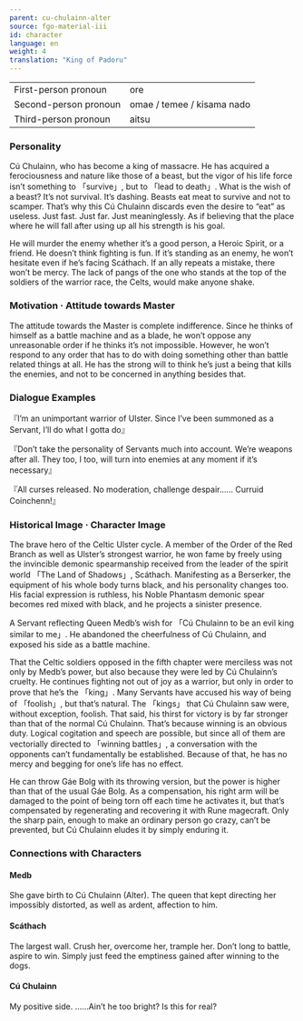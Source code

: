 ```yaml
---
parent: cu-chulainn-alter
source: fgo-material-iii
id: character
language: en
weight: 4
translation: "King of Padoru"
---
```


<table>
  <tr><td>First-person pronoun</td><td>ore</td></tr>
  <tr><td>Second-person pronoun</td><td>omae / temee / kisama nado</td></tr>
  <tr><td>Third-person pronoun</td><td>aitsu</td></tr>
</table>

### Personality

Cú Chulainn, who has become a king of massacre.
He has acquired a ferociousness and nature like those of a beast, but the vigor of his life force isn’t something to 「survive」, but to 「lead to death」.
What is the wish of a beast? It’s not survival. It’s dashing. Beasts eat meat to survive and not to scamper. That’s why this Cú Chulainn discards even the desire to “eat” as useless.
Just fast. Just far. Just meaninglessly. As if believing that the place where he will fall after using up all his strength is his goal.

He will murder the enemy whether it’s a good person, a Heroic Spirit, or a friend.
He doesn’t think fighting is fun. If it’s standing as an enemy, he won’t hesitate even if he’s facing Scáthach.
If an ally repeats a mistake, there won’t be mercy.
The lack of pangs of the one who stands at the top of the soldiers of the warrior race, the Celts, would make anyone shake.

### Motivation · Attitude towards Master

The attitude towards the Master is complete indifference.
Since he thinks of himself as a battle machine and as a blade, he won’t oppose any unreasonable order if he thinks it’s not impossible.
However, he won’t respond to any order that has to do with doing something other than battle related things at all.
He has the strong will to think he’s just a being that kills the enemies, and not to be concerned in anything besides that.

### Dialogue Examples

『I’m an unimportant warrior of Ulster.
Since I’ve been summoned as a Servant, I’ll do what I gotta do』

『Don’t take the personality of Servants much into account. We’re weapons after all.
They too, I too, will turn into enemies at any moment if it’s necessary』

『All curses released. No moderation, challenge despair…… Curruid Coinchenn!』

### Historical Image · Character Image

The brave hero of the Celtic Ulster cycle.
A member of the Order of the Red Branch as well as Ulster’s strongest warrior, he won fame by freely using the invincible demonic spearmanship received from the leader of the spirit world 「The Land of Shadows」, Scáthach.
Manifesting as a Berserker, the equipment of his whole body turns black, and his personality changes too. His facial expression is ruthless, his Noble Phantasm demonic spear becomes red mixed with black, and he projects a sinister presence.

A Servant reflecting Queen Medb’s wish for 「Cú Chulainn to be an evil king similar to me」. He abandoned the cheerfulness of Cú Chulainn, and exposed his side as a battle machine.

That the Celtic soldiers opposed in the fifth chapter were merciless was not only by Medb’s power, but also because they were led by Cú Chulainn’s cruelty.
He continues fighting not out of joy as a warrior, but only in order to prove that he’s the 「king」.
Many Servants have accused his way of being of 「foolish」, but that’s natural. The 「kings」 that Cú Chulainn saw were, without exception, foolish.
That said, his thirst for victory is by far stronger than that of the normal Cú Chulainn. That’s because winning is an obvious duty.
Logical cogitation and speech are possible, but since all of them are vectorially directed to 「winning battles」, a conversation with the opponents can’t fundamentally be established. Because of that, he has no mercy and begging for one’s life has no effect.

He can throw Gáe Bolg with its throwing version, but the power is higher than that of the usual Gáe Bolg.
As a compensation, his right arm will be damaged to the point of being torn off each time he activates it, but that’s compensated by regenerating and recovering it with Rune magecraft.
Only the sharp pain, enough to make an ordinary person go crazy, can’t be prevented, but Cú Chulainn eludes it by simply enduring it.

### Connections with Characters

#### Medb

She gave birth to Cú Chulainn (Alter). The queen that kept directing her impossibly distorted, as well as ardent, affection to him.

#### Scáthach

The largest wall. Crush her, overcome her, trample her. Don’t long to battle, aspire to win. Simply just feed the emptiness gained after winning to the dogs.

#### Cú Chulainn

My positive side. ……Ain’t he too bright? Is this for real?
